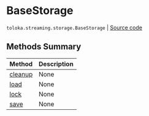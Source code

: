 # BaseStorage
`toloka.streaming.storage.BaseStorage` | [Source code](https://github.com/Toloka/toloka-kit/blob/v1.1.3/src/streaming/storage.py#L23)

## Methods Summary

| Method | Description |
| :------| :-----------|
[cleanup](toloka.streaming.storage.BaseStorage.cleanup.md)| None
[load](toloka.streaming.storage.BaseStorage.load.md)| None
[lock](toloka.streaming.storage.BaseStorage.lock.md)| None
[save](toloka.streaming.storage.BaseStorage.save.md)| None
